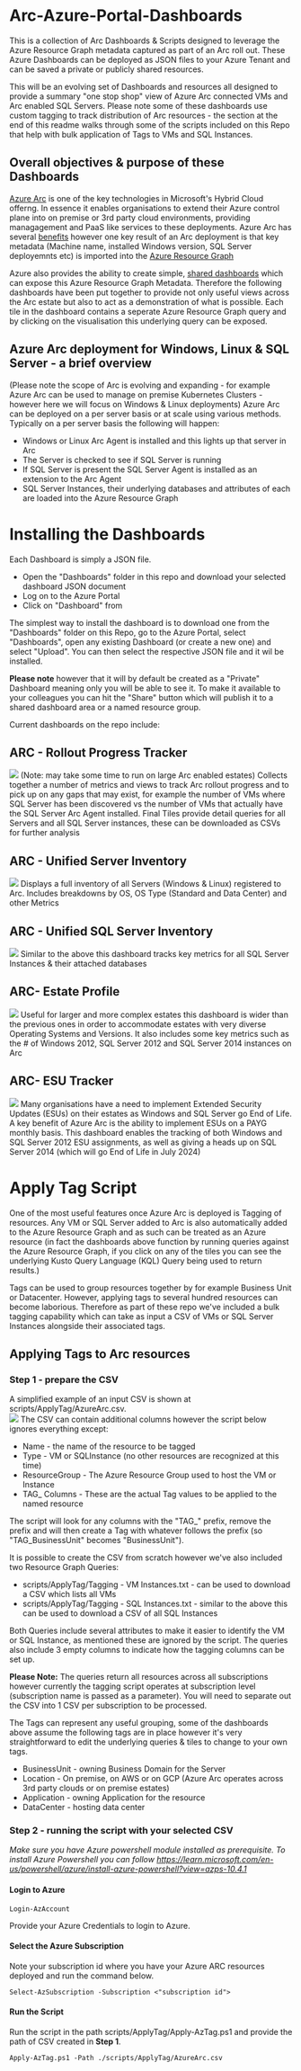 # Arc-Azure-Portal-Dashboards
This is a collection of Arc Dashboards & Scripts designed to leverage the Azure Resource Graph metadata captured as part of an Arc roll out.  These Azure Dashboards can be deployed as JSON files to your Azure Tenant and can be saved a private or publicly shared resources.

This will be an evolving set of Dashboards and resources all designed to provide a summary "one stop shop" view of Azure Arc connected VMs and Arc enabled SQL Servers.  Please note some of these dashboards use custom tagging to track distribution of Arc resources - the section at the end of this readme walks through some of the scripts included on this Repo that help with bulk application of Tags to VMs and SQL Instances.

## Overall objectives & purpose of these Dashboards
[Azure Arc](https://azure.microsoft.com/en-gb/products/azure-arc/) is one of the key technologies in Microsoft's Hybrid Cloud offerng. In essence it enables organisations to extend their Azure control plane into on premise or 3rd party cloud environments, providing managagement and PaaS like services to these deployments.  Azure Arc has several [benefits](https://learn.microsoft.com/en-us/azure/azure-arc/overview#key-features-and-benefits) however one key result of an Arc deployment is that key metadata (Machine name, installed Windows version, SQL Server deployemnts etc) is imported into the [Azure Resource Graph](https://learn.microsoft.com/en-us/azure/governance/resource-graph/overview)

Azure also provides the ability to create simple, [shared dashboards](https://learn.microsoft.com/en-us/azure/azure-portal/azure-portal-dashboards) which can expose this Azure Resource Graph Metadata.  Therefore the following dashboards have been put together to provide not only useful views across the Arc estate but also to act as a demonstration of what is possible. Each tile in the dashboard contains a seperate Azure Resource Graph query and by clicking on the visualisation this underlying query can be exposed.

## Azure Arc deployment for Windows, Linux & SQL Server  - a brief overview
(Please note the scope of Arc is evolving and expanding - for example Azure Arc can be used to manage on premise Kubernetes Clusters - however here we will focus on Windows & Linux deployments) Azure Arc can be deployed on a per server basis or at scale using various methods.  Typically on a per server basis the following will happen:
* Windows or Linux Arc Agent is installed and this lights up that server in Arc
* The Server is checked to see if SQL Server is running
* If SQL Server is present the SQL Server Agent is installed as an extension to the Arc Agent
* SQL Server Instances, their underlying databases and attributes of each are loaded into the Azure Resource Graph

# Installing the Dashboards
Each Dashboard is simply a JSON file.  
* Open the "Dashboards" folder in this repo and download your selected dashboard JSON document
* Log on to the Azure Portal
* Click on "Dashboard" from 

The simplest way to install the dashboard is to download one from the "Dashboards" folder on this Repo, go to the Azure Portal, select "Dashboards", open any existing Dashboard (or create a new one) and select "Upload".  You can then select the respective JSON file and it wil be installed.

**Please note** however that it will by default be created as a "Private" Dashboard meaning only you will be able to see it.  To make it available to your colleagues you can hit the "Share" button which will publish it to a shared dashboard area or a named resource group. 

Current dashboards on the repo include:

## ARC - Rollout Progress Tracker
<img src="img/Arc Progress.png">
(Note: may take some time to run on large Arc enabled estates)
Collects together a number of metrics and views to track Arc rollout progress and to pick up on any gaps that may exist, for example the number of VMs where SQL Server has been discovered vs the number of VMs that actually have the SQL Server Arc Agent installed.  Final Tiles provide detail queries for all Servers and all SQL Server instances, these can be downloaded as CSVs for further analysis



## ARC - Unified Server Inventory
<img src="img/ArcServerInventory.png">
Displays a full inventory of all Servers (Windows & Linux) registered to Arc.  Includes breakdowns by OS, OS Type (Standard and Data Center) and other Metrics



## ARC - Unified SQL Server Inventory
<img src="img/ArcSQLServer.png">
Similar to the above this dashboard tracks key metrics for all SQL Server Instances & their attached databases



## ARC- Estate Profile
<img src="img/ArcEstateProfile.png">
Useful for larger and more complex estates this dashboard is wider than the previous ones in order to accommodate estates with very diverse Operating Systems and Versions.  It also includes some key metrics such as the # of Windows 2012, SQL Server 2012 and SQL Server 2014 instances on Arc



## ARC- ESU Tracker
<img src="img/ArcESUTracker.png">
Many organisations have a need to implement Extended Security Updates (ESUs) on their estates as Windows and SQL Server go End of Life.  A key benefit of Azure Arc is the ability to implement ESUs on a PAYG monthly basis.  This dashboard enables the tracking of both Windows and SQL Server 2012 ESU assignments, as well as giving a heads up on SQL Server 2014 (which will go End of Life in July 2024) 


# Apply Tag Script
One of the most useful features once Azure Arc is deployed is Tagging of resources.  Any VM or SQL Server added to Arc is also automatically added to the Azure Resource Graph and as such can be treated as an Azure resource (in fact the dashboards above function by running queries against the Azure Resource Graph, if you click on any of the tiles you can see the underlying Kusto Query Language (KQL) Query being used to return results.)

Tags can be used to group resources together by for example Business Unit or Datacenter.  However, applying tags to several hundred resources can become laborious.  Therefore as part of these repo we've included a bulk tagging capability which can take as input a CSV of VMs or SQL Server Instances alongside their associated tags.



## Applying Tags to Arc resources

### Step 1 - prepare the CSV
A simplified example of an input CSV is shown at scripts/ApplyTag/AzureArc.csv.  
<img src="img/SampleCSV.png">
The CSV can contain additional columns however the script below ignores everything except:

* Name - the name of the resource to be tagged
* Type - VM or SQLInstance (no other resources are recognized at this time)
* ResourceGroup - The Azure Resource Group used to host the VM or Instance
* TAG_ Columns - These are the actual Tag values to be applied to the named resource

The script will look for any columns with the "TAG_" prefix, remove the prefix and will then create a Tag with whatever follows the prefix (so "TAG_BusinessUnit" becomes "BusinessUnit").

It is possible to create the CSV from scratch however we've also included two Resource Graph Queries:

* scripts/ApplyTag/Tagging - VM Instances.txt - can be used to download a CSV which lists all VMs
* scripts/ApplyTag/Tagging - SQL Instances.txt - similar to the above this can be used to download a CSV of all SQL Instances

Both Queries include several attributes to make it easier to identify the VM or SQL Instance, as mentioned these are ignored by the script.  The queries also include 3 empty columns to indicate how the tagging columns can be set up.

**Please Note:** The queries return all resources across all subscriptions however currently the tagging script operates at subscription level (subscription name is passed as a parameter).  You will need to separate out the CSV into 1 CSV per subscription to be processed.

The Tags can represent any useful grouping, some of the dashboards above assume the following tags are in place however it's very straightforward to edit the underlying queries & tiles to change to your own tags.

* BusinessUnit - owning Business Domain for the Server
* Location - On premise, on AWS or on GCP (Azure Arc operates across 3rd party clouds or on premise estates)
* Application - owning Application for the resource
* DataCenter - hosting data center

### Step 2 - running the script with your selected CSV


*Make sure you have Azure powershell module installed as prerequisite. To install Azure Powershell you can follow https://learn.microsoft.com/en-us/powershell/azure/install-azure-powershell?view=azps-10.4.1*

#### Login to Azure

```azurepowershell
Login-AzAccount 
```

Provide your Azure Credentials to login to Azure.

#### Select the Azure Subscription

Note your subscription id where you have your Azure ARC resources deployed and run the command below.

```azurepowershell
Select-AzSubscription -Subscription <"subscription id">  
```

#### Run the Script 

Run the script in the path scripts/ApplyTag/Apply-AzTag.ps1 and provide the path of CSV created in **Step 1**.

```azurepowershell
Apply-AzTag.ps1 -Path ./scripts/ApplyTag/AzureArc.csv
```







